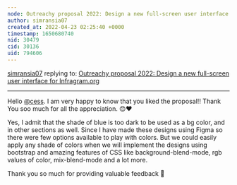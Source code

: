 ```yaml
---
node: Outreachy proposal 2022: Design a new full-screen user interface for Infragram.org
author: simransia07
created_at: 2022-04-23 02:25:40 +0000
timestamp: 1650680740
nid: 30479
cid: 30136
uid: 794606
---
```




[simransia07](../profile/simransia07) replying to: [Outreachy proposal 2022: Design a new full-screen user interface for Infragram.org](../notes/simransia07/04-18-2022/outreachy-proposal-2022-design-a-new-full-screen-user-interface-for-infragram-org)

----
Hello [@cess](/profile/cess). I am very happy to know that you liked the proposal!! Thank You soo much for all the appreciation. 😊❤️

Yes, I admit that the shade of blue is too dark to be used as a bg color, and in other sections as well.
 Since I have made these designs using Figma so there were few options available to play with colors. But we could easily apply any shade of colors when we will implement the designs using bootstrap and amazing features of CSS like background-blend-mode, rgb values of color, mix-blend-mode and a lot more.

Thank you so much for providing valuable feedback 💖

